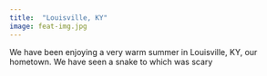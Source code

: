 ```yaml
---
title:  "Louisville, KY"
image: feat-img.jpg
---
```


We have been enjoying a very warm summer in Louisville, KY, our hometown. We have seen a snake to which was scary
